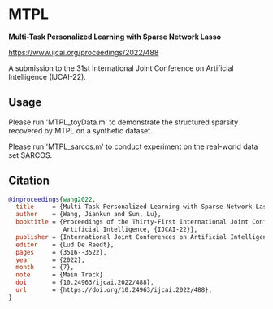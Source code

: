 # MTPL


**Multi-Task Personalized Learning with Sparse Network Lasso**

https://www.ijcai.org/proceedings/2022/488

A submission to the 31st International Joint Conference on Artificial Intelligence (IJCAI-22). 
## Usage
Please run 'MTPL_toyData.m' to demonstrate the structured sparsity recovered by MTPL on a synthetic dataset.

Please run 'MTPL_sarcos.m' to conduct experiment on the real-world data set SARCOS.

## Citation

```bibtex
@inproceedings{wang2022,
  title     = {Multi-Task Personalized Learning with Sparse Network Lasso},
  author    = {Wang, Jiankun and Sun, Lu},
  booktitle = {Proceedings of the Thirty-First International Joint Conference on
               Artificial Intelligence, {IJCAI-22}},
  publisher = {International Joint Conferences on Artificial Intelligence Organization},
  editor    = {Lud De Raedt},
  pages     = {3516--3522},
  year      = {2022},
  month     = {7},
  note      = {Main Track}
  doi       = {10.24963/ijcai.2022/488},
  url       = {https://doi.org/10.24963/ijcai.2022/488},
}
```
